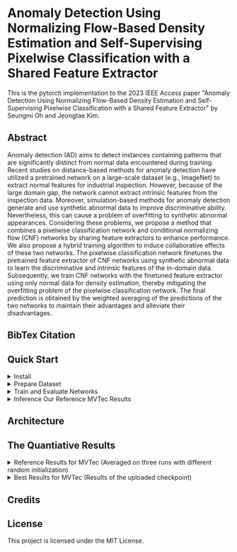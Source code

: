 # Anomaly Detection Using Normalizing Flow-Based Density Estimation and Self-Supervising Pixelwise Classification with a Shared Feature Extractor
This is the pytorch implementation to the 2023 IEEE Access paper "Anomaly Detection Using Normalizing Flow-Based Density Estimation and Self-Supervising Pixelwise Classification with a Shared Feature Extractor" by Seungmi Oh and Jeongtae Kim.

## Abstract
Anomaly detection (AD) aims to detect instances containing patterns that are significantly distinct from normal data encountered during training. Recent studies on distance-based methods for anomaly detection have utilized a pretrained network on a large-scale dataset (e.g., ImageNet) to extract normal features for industrial inspection. However, because of the large domain gap, the network cannot extract intrinsic features from the inspection data. Moreover, simulation-based methods for anomaly detection generate and use synthetic abnormal data to improve discriminative ability. Nevertheless, this can cause a problem of overfitting to synthetic abnormal appearances. Considering these problems, we propose a method that combines a pixelwise classification network and conditional normalizing flow (CNF) networks by sharing feature extractors to enhance performance. We also propose a hybrid training algorithm to induce collaborative effects of these two networks. The pixelwise classification network finetunes the pretrained feature extractor of CNF networks using synthetic abnormal data to learn the discriminative and intrinsic features of the in-domain data. Subsequently, we train CNF networks with the finetuned feature extractor using only normal data for density estimation, thereby mitigating the overfitting problem of the pixelwise classification network. The final prediction is obtained by the weighted averaging of the predictions of the two networks to maintain their advantages and alleviate their disadvantages.

## BibTex Citation

## Quick Start
<details>
<summary>
Install
</summary>
  
    git clone https://github.com/meitu
    cd CLS_NF_shareFE
    python3 -m pip install -U -r requirements.txt
   
</details>

<details>
<summary>
Prepare Dataset
</summary>
  
- We used [MVTec AD]<https://www.mvtec.com/company/research/datasets/mvtec-ad/> dataset to train and inference networks for anomaly detection and localization for quality inspection in Industry.
- We also generated synthetic defect data using the [DTD]<https://www.robots.ox.ac.uk/~vgg/data/dtd/> dataset to finetune a feature extractor of CNF networks by training the pixel-wise classification network.  
- Using the command below, you can automatically download MVTecAD dataset and DTD dataset at the parent directory of the project directory.
- Also, the command generates and saves a synthetic defect validation dataset at the parent directory of the project directory. 
  
      bash run_scripts/construct_dataset.sh
    
</details>


<details>
<summary>
Train and Evaluate Networks 
</summary>
  
- Train and evaluate our network and CFlow-AD for all categories  
    
      bash run_scripts/train_eval_total.sh
      
- Train and evaluate our network and CFlow-AD by selecting class_name (ex. bottle)
    
      bash run_scripts/mvtec/bottle/train_eval_total.sh

</details>

<details>
<summary>
Inference Our Reference MVTec Results
</summary>
  
- Download checkpoints

- We trained every models three times with random initialization to avoid over-estimation by each model. 

- Among three experimental results, we seleced the best results for each category and uploaded the models at the google drive.

- You can download checkpoints of the models using the command below. 
    
      bash run_scripts/download_best_models.sh
      
- Evaluate the best models of the proposed method and CFlow-AD for all categories and parse results
    
      bash run_scripts/eval_best_models.sh
      
- Evaluate the best models of the proposed method and CFlow-AD by selecting class_name (ex. bottle)
    
      bash run_scripts/mvtec/bottle/eval_best_models.sh

</details>


## Architecture


## The Quantiative Results
<details>
<summary>
Reference Results for MVTec (Averaged on three runs with different random initialization)
</summary>
  
| Method            | PaDiM                                   || Cflow-AD                                || DRAEM                                   || CDO                                     || Proposed Method                               ||
|-------------------|:---------:|:---------:|:--------:|:-----:|:---------:|:---------:|:--------:|:-----:|:---------:|:---------:|:--------:|:-----:|:---------:|:---------:|:--------:|:-----:|:---------------:|:---------:|:--------:|:-----:|
| Metric \ Category | Img AUROC | Pix AUROC | Pix AUPR | AUPRO | Img AUROC | Pix AUROC | Pix AUPR | AUPRO | Img AUROC | Pix AUROC | Pix AUPR | AUPRO | Img AUROC | Pix AUROC | Pix AUPR | AUPRO | Img AUROC       | Pix AUROC | Pix AUPR | AUPRO |
| Bottle            | 100.00    | 98.71     | 72.79    | 94.48 | 100.00    | 98.74     | 73.54    | 94.48 | 99.73     | 99.27     | 89.90    | 96.27 | 100.00    | 99.18     | 86.28    | 96.51 | 99.89           | 99.12     | 88.06    | 96.60 |
| Cable             | 95.20     | 97.28     | 59.45    | 93.22 | 93.82     | 97.28     | 59.07    | 93.26 | 90.70     | 95.13     | 62.90    | 76.27 | 92.57     | 96.96     | 61.40    | 94.36 | 96.09           | 97.33     | 59.66    | 93.38 |
| Capsule           | 97.81     | 99.06     | 48.88    | 94.47 | 97.22     | 99.06     | 49.42    | 94.50 | 94.00     | 92.50     | 45.70    | 86.83 | 83.10     | 98.51     | 41.78    | 93.42 | 98.56           | 99.21     | 58.48    | 95.49 |
| Carpet            | 98.48     | 99.24     | 66.38    | 96.76 | 98.26     | 99.24     | 66.23    | 96.77 | 85.53     | 95.70     | 60.00    | 90.07 | 97.50     | 98.98     | 56.70    | 95.58 | 99.44           | 99.42     | 78.65    | 97.95 |
| Grid              | 98.50     | 98.89     | 37.98    | 95.79 | 98.80     | 98.89     | 37.95    | 95.78 | 99.87     | 99.53     | 57.47    | 97.47 | 96.30     | 98.82     | 42.69    | 96.24 | 99.78           | 99.11     | 53.97    | 96.59 |
| Hazelnut          | 100.00    | 98.81     | 62.19    | 96.79 | 99.99     | 98.81     | 62.12    | 96.71 | 99.27     | 99.60     | 89.00    | 98.50 | 98.74     | 99.15     | 66.80    | 97.18 | 96.55           | 99.21     | 79.25    | 97.92 |
| Leather           | 100.00    | 99.60     | 57.99    | 98.88 | 100.00    | 99.59     | 57.99    | 98.90 | 99.70     | 98.97     | 71.13    | 97.37 | 100.00    | 99.62     | 61.64    | 98.69 | 100.00          | 99.79     | 78.09    | 99.49 |
| Metal Nut         | 99.32     | 97.92     | 78.53    | 94.39 | 99.17     | 97.93     | 78.62    | 94.27 | 99.00     | 98.73     | 91.07    | 93.57 | 98.14     | 98.34     | 83.15    | 94.95 | 98.22           | 97.89     | 84.12    | 95.84 |
| Pill              | 95.85     | 98.43     | 71.46    | 96.03 | 95.50     | 98.43     | 71.71    | 95.98 | 96.67     | 97.30     | 45.63    | 85.43 | 96.84     | 98.45     | 79.75    | 97.06 | 97.70           | 98.93     | 85.35    | 96.90 |
| Screw             | 92.38     | 98.71     | 36.02    | 94.34 | 92.04     | 98.68     | 35.05    | 94.26 | 98.80     | 99.57     | 70.60    | 95.40 | 83.05     | 98.86     | 31.48    | 93.97 | 94.52           | 99.04     | 52.43    | 95.38 |
| Tile              | 99.60     | 97.67     | 77.01    | 91.23 | 99.64     | 97.67     | 76.89    | 91.31 | 100.00    | 99.43     | 96.47    | 98.17 | 99.78     | 97.64     | 67.02    | 92.02 | 99.31           | 99.21     | 93.07    | 96.71 |
| Toothbrush        | 84.17     | 98.37     | 33.33    | 90.12 | 84.35     | 98.37     | 33.05    | 90.16 | 97.87     | 98.50     | 54.43    | 90.73 | 86.94     | 98.80     | 43.60    | 91.25 | 94.07           | 98.45     | 45.87    | 89.67 |
| Transistor        | 96.58     | 90.94     | 50.37    | 82.71 | 97.03     | 91.09     | 50.40    | 82.84 | 90.30     | 86.37     | 47.70    | 75.97 | 93.47     | 85.44     | 49.01    | 75.09 | 98.51           | 95.17     | 62.22    | 89.53 |
| Wood              | 96.32     | 95.79     | 57.34    | 93.03 | 95.79     | 95.80     | 57.23    | 93.16 | 99.33     | 97.10     | 79.13    | 91.40 | 99.18     | 97.29     | 65.77    | 94.73 | 99.68           | 97.54     | 81.06    | 96.33 |
| Zipper            | 98.82     | 99.00     | 56.28    | 96.55 | 98.99     | 99.01     | 56.40    | 96.55 | 97.87     | 98.70     | 74.70    | 94.97 | 97.00     | 97.99     | 54.32    | 94.17 | 99.10           | 99.39     | 81.08    | 97.55 |
| Average           | 96.87     | 97.89     | 57.73    | 93.92 | 96.71     | 97.91     | 57.71    | 93.93 | 96.58     | 97.09     | 69.06    | 91.23 | 94.84     | 97.60     | 59.42    | 93.68 | 98.09           | 98.59     | 72.09    | 95.69 |

</details>

<details>
<summary>
Best Results for MVTec (Results of the uploaded checkpoint)
</summary>


</details>


## Credits


## License

This project is licensed under the MIT License.


